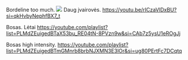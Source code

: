 Bordeline too much.
![](https://youtu.be/8BVPSCOz364?si=Z9j90rUtYt35TCs8)
Daug įvairovės.
https://youtu.be/rICzaVlDxBU?si=qkHvbyNephfBX7_t

Bosas. Lėtai
https://youtube.com/playlist?list=PLMdZEuigedBTaX53bu_RE04tN-8PVzn9w&si=CAb7z5ysU1eROgJj

Bosas high intensity.
https://youtube.com/playlist?list=PLMdZEuigedBTmGMnrb8brbNJXMN3E3lOr&si=ug80PErtFc7DCqtq

